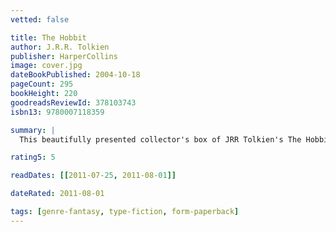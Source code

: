 ```yaml
---
vetted: false

title: The Hobbit
author: J.R.R. Tolkien
publisher: HarperCollins
image: cover.jpg
dateBookPublished: 2004-10-18
pageCount: 295
bookHeight: 220
goodreadsReviewId: 378103743
isbn13: 9780007118359

summary: |
  This beautifully presented collector's box of JRR Tolkien's The Hobbit is a must for fans of this timeless classic and anyone looking to learn more about the story that started it all. Included in this box is a nicely bound hardback edition of The Hobbit and a collection of eight colour postcards featuring some of Tolkien's own artwork. Tolkien himself makes yet another guest appearance on an exclusive CD which features a recording of Tolkien reading an extract from Bilbo's first encounter with the terrifying Gollum. Lastly, there is a beautifully painted foldout map of Wilderland by John Howe with text by Brian Sibley. Those who are fans of The Hobbit will feel justified in splashing out again for this lovely collector's item, which offers plenty of value and makes for an affordable treat or gift for a fellow Tolkien lover. --Jon Weir

rating5: 5

readDates: [[2011-07-25, 2011-08-01]]

dateRated: 2011-08-01

tags: [genre-fantasy, type-fiction, form-paperback]
---
```

